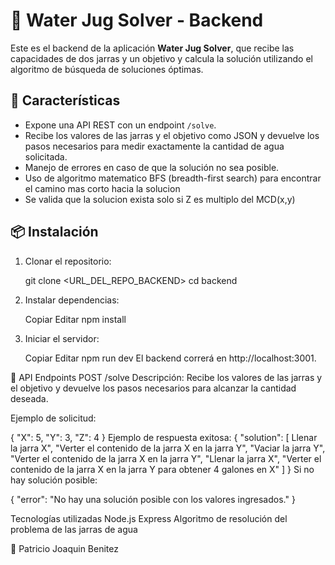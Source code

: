 # 🔢 Water Jug Solver - Backend

Este es el backend de la aplicación **Water Jug Solver**, que recibe las capacidades de dos jarras y un objetivo y calcula la solución utilizando el algoritmo de búsqueda de soluciones óptimas.

## 🚀 Características

- Expone una API REST con un endpoint `/solve`.
- Recibe los valores de las jarras y el objetivo como JSON y devuelve los pasos necesarios para medir exactamente la cantidad de agua solicitada.
- Manejo de errores en caso de que la solución no sea posible.
- Uso de algoritmo matematico BFS (breadth-first search) para encontrar el camino mas corto hacia la solucion
- Se valida que la solucion exista solo si Z es multiplo del MCD(x,y)

## 📦 Instalación

1. Clonar el repositorio:

   git clone <URL_DEL_REPO_BACKEND>
   cd backend

2. Instalar dependencias:

    Copiar
    Editar
    npm install
3. Iniciar el servidor:
   
    Copiar
    Editar
    npm run dev
    El backend correrá en http://localhost:3001.

🔗 API Endpoints
    POST /solve
    Descripción:
    Recibe los valores de las jarras y el objetivo y devuelve los pasos necesarios para alcanzar la cantidad deseada.

Ejemplo de solicitud:

{
  "X": 5,
  "Y": 3,
  "Z": 4
}
Ejemplo de respuesta exitosa:
{
  "solution": 
  [
    Llenar la jarra X",
    "Verter el contenido de la jarra X en la jarra Y",
    "Vaciar la jarra Y",
    "Verter el contenido de la jarra X en la jarra Y",
    "Llenar la jarra X",
    "Verter el contenido de la jarra X en la jarra Y para obtener 4 galones en X"
  ]
}
Si no hay solución posible:

{
  "error": "No hay una solución posible con los valores ingresados."
}

 Tecnologías utilizadas
  Node.js
  Express
  Algoritmo de resolución del problema de las jarras de agua
  
📝 Patricio Joaquin Benitez

